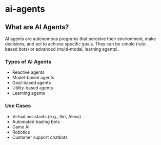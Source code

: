 # ai-agents

## What are AI Agents?
AI agents are autonomous programs that perceive their environment, make decisions, and act to achieve specific goals. They can be simple (rule-based bots) or advanced (multi-modal, learning agents).

### Types of AI Agents
- Reactive agents
- Model-based agents
- Goal-based agents
- Utility-based agents
- Learning agents

### Use Cases
- Virtual assistants (e.g., Siri, Alexa)
- Automated trading bots
- Game AI
- Robotics
- Customer support chatbots
